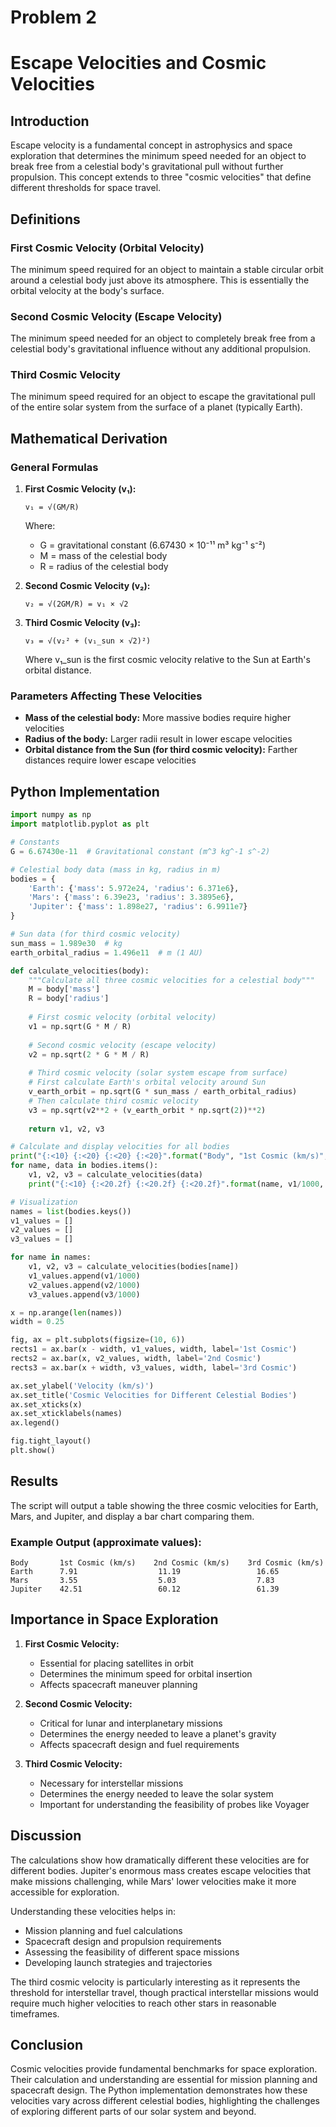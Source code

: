 # Problem 2
# Escape Velocities and Cosmic Velocities

## Introduction

Escape velocity is a fundamental concept in astrophysics and space exploration that determines the minimum speed needed for an object to break free from a celestial body's gravitational pull without further propulsion. This concept extends to three "cosmic velocities" that define different thresholds for space travel.

## Definitions

### First Cosmic Velocity (Orbital Velocity)
The minimum speed required for an object to maintain a stable circular orbit around a celestial body just above its atmosphere. This is essentially the orbital velocity at the body's surface.

### Second Cosmic Velocity (Escape Velocity)
The minimum speed needed for an object to completely break free from a celestial body's gravitational influence without any additional propulsion.

### Third Cosmic Velocity
The minimum speed required for an object to escape the gravitational pull of the entire solar system from the surface of a planet (typically Earth).

## Mathematical Derivation

### General Formulas

1. **First Cosmic Velocity (v₁):**
   ```
   v₁ = √(GM/R)
   ```
   Where:
   - G = gravitational constant (6.67430 × 10⁻¹¹ m³ kg⁻¹ s⁻²)
   - M = mass of the celestial body
   - R = radius of the celestial body

2. **Second Cosmic Velocity (v₂):**
   ```
   v₂ = √(2GM/R) = v₁ × √2
   ```

3. **Third Cosmic Velocity (v₃):**
   ```
   v₃ = √(v₂² + (v₁_sun × √2)²)
   ```
   Where v₁_sun is the first cosmic velocity relative to the Sun at Earth's orbital distance.

### Parameters Affecting These Velocities

- **Mass of the celestial body:** More massive bodies require higher velocities
- **Radius of the body:** Larger radii result in lower escape velocities
- **Orbital distance from the Sun (for third cosmic velocity):** Farther distances require lower escape velocities

## Python Implementation

```python
import numpy as np
import matplotlib.pyplot as plt

# Constants
G = 6.67430e-11  # Gravitational constant (m^3 kg^-1 s^-2)

# Celestial body data (mass in kg, radius in m)
bodies = {
    'Earth': {'mass': 5.972e24, 'radius': 6.371e6},
    'Mars': {'mass': 6.39e23, 'radius': 3.3895e6},
    'Jupiter': {'mass': 1.898e27, 'radius': 6.9911e7}
}

# Sun data (for third cosmic velocity)
sun_mass = 1.989e30  # kg
earth_orbital_radius = 1.496e11  # m (1 AU)

def calculate_velocities(body):
    """Calculate all three cosmic velocities for a celestial body"""
    M = body['mass']
    R = body['radius']
    
    # First cosmic velocity (orbital velocity)
    v1 = np.sqrt(G * M / R)
    
    # Second cosmic velocity (escape velocity)
    v2 = np.sqrt(2 * G * M / R)
    
    # Third cosmic velocity (solar system escape from surface)
    # First calculate Earth's orbital velocity around Sun
    v_earth_orbit = np.sqrt(G * sun_mass / earth_orbital_radius)
    # Then calculate third cosmic velocity
    v3 = np.sqrt(v2**2 + (v_earth_orbit * np.sqrt(2))**2)
    
    return v1, v2, v3

# Calculate and display velocities for all bodies
print("{:<10} {:<20} {:<20} {:<20}".format("Body", "1st Cosmic (km/s)", "2nd Cosmic (km/s)", "3rd Cosmic (km/s)"))
for name, data in bodies.items():
    v1, v2, v3 = calculate_velocities(data)
    print("{:<10} {:<20.2f} {:<20.2f} {:<20.2f}".format(name, v1/1000, v2/1000, v3/1000))

# Visualization
names = list(bodies.keys())
v1_values = []
v2_values = []
v3_values = []

for name in names:
    v1, v2, v3 = calculate_velocities(bodies[name])
    v1_values.append(v1/1000)
    v2_values.append(v2/1000)
    v3_values.append(v3/1000)

x = np.arange(len(names))
width = 0.25

fig, ax = plt.subplots(figsize=(10, 6))
rects1 = ax.bar(x - width, v1_values, width, label='1st Cosmic')
rects2 = ax.bar(x, v2_values, width, label='2nd Cosmic')
rects3 = ax.bar(x + width, v3_values, width, label='3rd Cosmic')

ax.set_ylabel('Velocity (km/s)')
ax.set_title('Cosmic Velocities for Different Celestial Bodies')
ax.set_xticks(x)
ax.set_xticklabels(names)
ax.legend()

fig.tight_layout()
plt.show()
```

## Results

The script will output a table showing the three cosmic velocities for Earth, Mars, and Jupiter, and display a bar chart comparing them.

### Example Output (approximate values):

```
Body       1st Cosmic (km/s)    2nd Cosmic (km/s)    3rd Cosmic (km/s)    
Earth      7.91                  11.19                 16.65
Mars       3.55                  5.03                  7.83
Jupiter    42.51                 60.12                 61.39
```

## Importance in Space Exploration

1. **First Cosmic Velocity:**
   - Essential for placing satellites in orbit
   - Determines the minimum speed for orbital insertion
   - Affects spacecraft maneuver planning

2. **Second Cosmic Velocity:**
   - Critical for lunar and interplanetary missions
   - Determines the energy needed to leave a planet's gravity
   - Affects spacecraft design and fuel requirements

3. **Third Cosmic Velocity:**
   - Necessary for interstellar missions
   - Determines the energy needed to leave the solar system
   - Important for understanding the feasibility of probes like Voyager

## Discussion

The calculations show how dramatically different these velocities are for different bodies. Jupiter's enormous mass creates escape velocities that make missions challenging, while Mars' lower velocities make it more accessible for exploration.

Understanding these velocities helps in:
- Mission planning and fuel calculations
- Spacecraft design and propulsion requirements
- Assessing the feasibility of different space missions
- Developing launch strategies and trajectories

The third cosmic velocity is particularly interesting as it represents the threshold for interstellar travel, though practical interstellar missions would require much higher velocities to reach other stars in reasonable timeframes.

## Conclusion

Cosmic velocities provide fundamental benchmarks for space exploration. Their calculation and understanding are essential for mission planning and spacecraft design. The Python implementation demonstrates how these velocities vary across different celestial bodies, highlighting the challenges of exploring different parts of our solar system and beyond.